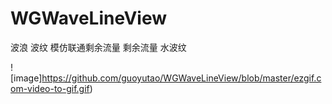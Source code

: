 # WGWaveLineView
波浪 波纹 模仿联通剩余流量 剩余流量 水波纹

![image]https://github.com/guoyutao/WGWaveLineView/blob/master/ezgif.com-video-to-gif.gif) 
